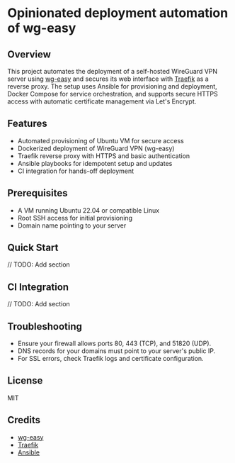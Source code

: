 # Opinionated deployment automation of wg-easy

## Overview
This project automates the deployment of a self-hosted WireGuard VPN server using [wg-easy](https://github.com/WeeJeWel/wg-easy) and secures its web interface with [Traefik](https://traefik.io/) as a reverse proxy. The setup uses Ansible for provisioning and deployment, Docker Compose for service orchestration, and supports secure HTTPS access with automatic certificate management via Let's Encrypt.

## Features
- Automated provisioning of Ubuntu VM for secure access
- Dockerized deployment of WireGuard VPN (wg-easy)
- Traefik reverse proxy with HTTPS and basic authentication
- Ansible playbooks for idempotent setup and updates
- CI integration for hands-off deployment

## Prerequisites
- A VM running Ubuntu 22.04 or compatible Linux
- Root SSH access for initial provisioning
- Domain name pointing to your server

## Quick Start
// TODO: Add section

## CI Integration
// TODO: Add section

## Troubleshooting
- Ensure your firewall allows ports 80, 443 (TCP), and 51820 (UDP).
- DNS records for your domains must point to your server's public IP.
- For SSL errors, check Traefik logs and certificate configuration.

## License
MIT

## Credits
- [wg-easy](https://github.com/WeeJeWel/wg-easy)
- [Traefik](https://traefik.io/)
- [Ansible](https://www.ansible.com/)
